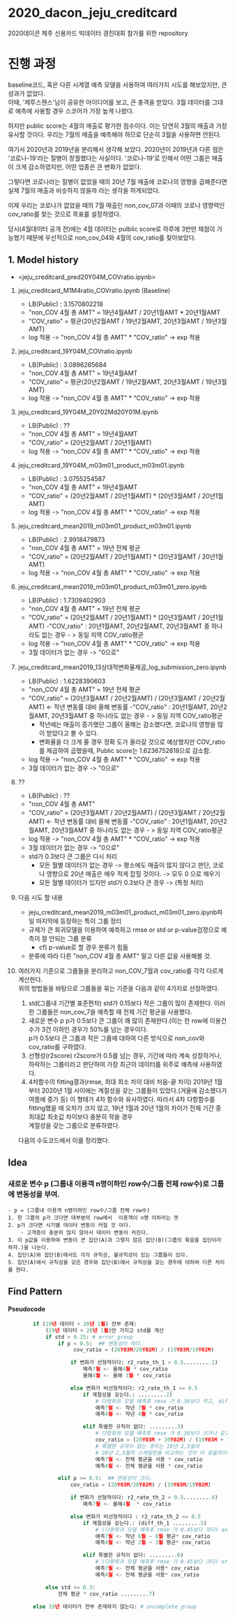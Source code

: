 # 2020_dacon_jeju_creditcard
2020데이콘 제주 신용카드 빅데이터  경진대회 참가를 위한 repository


# 진행 과정
 baseline코드, 혹은 다른 시계열 예측 모델을 사용하여 여러가지 시도를 해보았지만, 큰 성과가 없었다.  
이때, '제루스챈스'님이 공유한 아이디어를 보고, 큰 충격을 받았다. 3월 데이터를 그대로 예측에 사용할 경우 스코어가 가장 높게 나왔다.

 하지만 public score는 4월의 매출로 평가한 점수이다. 이는 당연히 3월의 매출과 가장 유사할 것이다. 우리는 7월의 매출을 예측해야 하므로 단순히 3월을 사용하면 안된다.

 여기서  2020년과 2019년을 분리해서 생각해 보았다. 2020년이 2019년과 다른 점은 '코로나-19'라는 질병이 창궐했다는 사실이다. '코로나-19'로 인해서 어떤 그룹은 매출이 크게 감소하였지만, 어떤 업종은 큰 변화가 없었다.

 그렇다면 코로나라는 질병이 없었을 때의 20년 7월 매출에 코로나의 영향을 곱해준다면 실제 7월의 매출과 비슷하지 않을까 라는 생각을 하게되었다.

 이제 우리는 코로나가 없었을 때의 7월 매출인 non_cov_07과 이때의 코로나 영향력인 cov_ratio를 찾는 것으로 목표를 설정하였다.

 당시(4월데이터 공개 전)에는 4월 데이터는 pulblic score로 하루에 3번만 채점이 가능했기 때문에 우선적으로 non_cov_04와 4월의 cov_ratio를 찾아보았다.



## 1. Model history
* <jeju_creditcard_pred20Y04M_COVratio.ipynb>

1. jeju_creditcard_M1M4ratio_COVratio.ipynb (Baseline)
    - LB(Public) : 3.1570802218
    - "non_COV 4월 총 AMT" = 19년4월AMT / 20년1월AMT * 20년1월AMT
    - "COV_ratio" = 평균(20년2월AMT / 19년2월AMT, 20년3월AMT / 19년3월AMT)
    - log 적용 ->  "non_COV 4월 총 AMT" * "COV_ratio" -> exp 적용
    
2. jeju_creditcard_19Y04M_COVratio.ipynb
    - LB(Public) : 3.0896265684
    - "non_COV 4월 총 AMT" = 19년4월AMT
    - "COV_ratio" = 평균(20년2월AMT / 19년2월AMT, 20년3월AMT / 19년3월AMT)
    - log 적용 ->  "non_COV 4월 총 AMT" * "COV_ratio" -> exp 적용

3. jeju_creditcard_19Y04M_20Y02Md20Y01M.ipynb
    - LB(Public) : ??
    - "non_COV 4월 총 AMT" = 19년4월AMT
    - "COV_ratio" = (20년2월AMT / 20년1월AMT)
    - log 적용 ->  "non_COV 4월 총 AMT" * "COV_ratio" -> exp 적용

4. jeju_creditcard_19Y04M_m03m01_product_m03m01.ipynb
    - LB(Public) : 3.0755254587
    - "non_COV 4월 총 AMT" = 19년4월AMT
    - "COV_ratio" = (20년2월AMT / 20년1월AMT) * (20년3월AMT / 20년1월AMT)
    - log 적용 ->  "non_COV 4월 총 AMT" * "COV_ratio" -> exp 적용

5. jeju_creditcard_mean2019_m03m01_product_m03m01.ipynb
    - LB(Public) : 2.9918479873
    - "non_COV 4월 총 AMT" = 19년 전체 평균
    - "COV_ratio" = (20년2월AMT / 20년1월AMT) * (20년3월AMT / 20년1월AMT)
    - log 적용 ->  "non_COV 4월 총 AMT" * "COV_ratio" -> exp 적용

6. jeju_creditcard_mean2019_m03m01_product_m03m01_zero.ipynb
    - LB(Public) : 1.7309402903
    - "non_COV 4월 총 AMT" = 19년 전체 평균
    - "COV_ratio" = (20년2월AMT / 20년1월AMT) * (20년3월AMT / 20년1월AMT)
        -"COV_ratio" : 20년1월AMT, 20년2월AMT, 20년3월AMT 중 하나라도 없는 경우 - > 동일 지역 COV_ratio평균
    - log 적용 ->  "non_COV 4월 총 AMT" * "COV_ratio" -> exp 적용
    - 3월 데이터가 없는 경우 -> "0으로"


7. jeju_creditcard_mean2019_13상대적변화율제곱_log_submission_zero.ipynb
    - LB(Public) : 1.6228390603
    - "non_COV 4월 총 AMT" = 19년 전체 평균
    - "COV_ratio" = (20년3월AMT / 20년2월AMT) / (20년3월AMT / 20년2월AMT) <-  작년 변동률 대비 올해 변동률
        -"COV_ratio" : 20년1월AMT, 20년2월AMT, 20년3월AMT 중 하나라도 없는 경우 - > 동일 지역 COV_ratio평균
        - 작년에는 매출이 증가했던 그룹이 올해는 감소했다면, 코로나의 영향을 많이 받았다고 볼 수 있다.  
        - 변화율을 더 크게 줄 경우 정확 도가 올라갈 것으로 예상했지만 COV_ratio를 제곱하여 곱했을때, Public score는 1.6236752818으로 감소함.
    - log 적용 ->  "non_COV 4월 총 AMT" * "COV_ratio" -> exp 적용
    - 3월 데이터가 없는 경우 -> "0으로"

8. ??
    - LB(Public) : ??
    - "non_COV 4월 총 AMT"
    - "COV_ratio" = (20년3월AMT / 20년2월AMT) / (20년3월AMT / 20년2월AMT) <-  작년 변동률 대비 올해 변동률
        -"COV_ratio" : 20년1월AMT, 20년2월AMT, 20년3월AMT 중 하나라도 없는 경우 - > 동일 지역 COV_ratio평균
    - log 적용 ->  "non_COV 4월 총 AMT" * "COV_ratio" -> exp 적용
    - 3월 데이터가 없는 경우 -> "0으로"
    - std가 0.3보다 큰 그룹은 다시 처리
        - 모든 월별 데이터가 없는 경우 -> 평소에도 매출이 많지 않다고 판단, 코로나 영향으로 20년 매출은 매우 적게 잡힐 것이다. -> 모두 0 으로 채우기
        - 모든 월별 데이터가 있지만 std가 0.3보다 큰 경우 -> (특정 처리)


9. 다음 시도 할 내용
    - jeju_creditcard_mean2019_m03m01_product_m03m01_zero.ipynb파일 마지막에 등장하는 특이 그룹 정리
    - 규제가 큰 회귀모델을 이용하여 예측하고 rmse or std or p-value검정으로 예측이 잘 안되는 그룹 분류
        - cf) p-value로 할 경우 분류가 힘듦
    - 분류에 따라 다른 "non_COV 4월 총 AMT" 말고 다른 값을 사용해볼 것.


10. 여러가지 기준으로 그룹들을 분리하고 non_COV_7월과 cov_ratio를 각각 다르게 계산한다.  
    위의 방법들을 바탕으로 그룹들을 묶는 기준을 다음과 같이 4가지로 선정하였다.  

    1. std(그룹내 기간별 표준편차)
        std가 0.15보다 작은 그룹이 많이 존재한다. 이러한 그룹들은 non_cov_7을 예측할 때 전체 기간 평균을 사용했다.
    2. 새로운 변수 p
        p가 0.5보다 큰 그룹이 꽤 많이 존재한다.(이는 한 row에 이용건수가 3건 이하인 경우가 50%를 넘는 경우이다.  
        p가 0.5보다 큰 그룹과 작은 그룹에 대하여 다른 방식으로 non_cov와 cov_ratio를 구하였다.  
    3. 선형성(r2score)
        r2score가 0.5를 넘는 경우, 기간에 따라 계속 성장하거나,  
        하락하는 그룹이라고 판단하여 가장 최근의 데이터를 위주로 예측에 사용하였다.
    4. 4차함수의 fitting결과(rmse, 최대 최소 차이 대비 처음-끝 차이)
        2019년 1월 부터 2020년 1월 사이에는 계절성을 갖는 그룹들이 있었다.(겨울에 감소했다가 여름에 증가 등)
        이 형태가 4차 함수와 유사하였다. 따라서 4차 다항함수를 fitting했을 때 오차가 크지 않고,
        19년 1월과 20년 1월의 차이가 전체 기간 중 최대값 최솟값 차이보다 충분히 작을 경우  
        계절성을 갖는 그룹으로 분류하였다.

    다음의 수도코드에서 이를 정리했다.  


## Idea
### 새로운 변수 p (그룹내 이용객 n명이하인 row수/그룹 전체 row수)로 그룹에 변동성을 부여.
    - p = (그룹내 이용객 n명이하인 row수/그룹 전체 row수)  
    1. 한 그룹의 p가 크다면 대부분의 row에서  이용객이 n명 이하라는 뜻  
    2. p가 크다면 시기별 데이터 변동이 커질 것 이다.  
        - 고객층이 충분히 많지 않아서 데이터 변동이 커진다.
    3. 이 p값을 이용하여 변동이 큰 집단(A)과 그렇지 않은 집단(B)(그룹의 묶음을 집단이라 하자.)을 나눈다.  
    4. 집단(A)와 집단(B)에서도 각각 규칙성, 불규칙성이 있는 그룹들이 있다.  
    5. 집단(A)에서 규칙성을 갖은 경우와 집단(B)에서 규칙성을 갖는 경우에 대하여 다른 처리를 한다.  
## Find Pattern
#### Pseudocode
```python
        if (19년 데이터 + 20년 1월) 전부 존재:
            (19년 데이터 + 20년 1월)만 가지고 std를 계산
            if std > 0.15: # error_group
                if p < 0.5:  ## 변동성이 적다.
                     cov_ratio = (20Y03M/20Y02M) / (19Y03M/19Y02M)

                    if 변화가 선형적이다: r2_rate_th_1 > 0.5.........1)
                        예측7월 <- 올해4월 * cov_ratio
                        올해4월 <- 올해 3월 * cov_ratio

                    else 변화가 비선형적이다: r2_rate_th_1 >= 0.5
                        if 계절성을 갖는다.: .........2)
                            # 다항회귀 모델 예측후 rmse 가 0.30보다 작고, diff_per가 30%미만일 경우
                            예측7월 <- 작년 7월 * cov_ratio
                            예측4월 <- 작년 4월 * cov_ratio

                        elif 특별한 규칙이 없다: .........3)
                            # 다항회귀 모델 예측후 rmse 가 0.30보다 크거나 같고, diff_per가 30% 이상일 경우
                            cov_ratio = (20Y03M + 20Y02M) / (19Y03M + 19Y02M)
                            # 특별한 규칙이 없는 경우는 19년 2,3월과
                            # 20년 2,3월의 스케일만을 비교하는 것이 더 효율적이다.
                            예측7월 <- 전체 평균을 사용 * cov_ratio
                            예측4월 <- 전체 평균을 사용 * cov_ratio

                elif p >= 0.5:  ## 변동성이 크다.
                    cov_ratio = (20Y03M/20Y02M) / (19Y03M/19Y02M)

                    if 변화가 선형적이다: r2_rate_th_2 > 0.5.........4)
                        예측7월 <- 올해4월  * cov_ratio

                    else 변화가 비선형적이다 : r2_rate_th_2 <= 0.5
                        if 계절성을 갖는다.: (diff_th_1 .........5)
                            # (다항회귀 모델 예측후 rmse 가 0.45보다 작다) and (diff_per가 30%미만이다)
                            예측7월 <- 작년 6월 ~ 8월 평균* cov_ratio
                            예측4월 <- 작년 2월 ~ 3월 평균* cov_ratio

                        elif 특별한 규칙이 없다: .........6)
                            # (다항회귀 모델 예측후 rmse 가 0.45보다 크다) or (diff_per가 30% 이상이다)
                            예측7월 <- 전체 평균을 사용* cov_ratio
                            예측4월 <- 전체 평균을 사용* cov_ratio

            else std <= 0.3:
                전체 평균 * cov_ratio .........7)
                
        else 19년 데이터가 전부 존재하지 않는다: # uncomplete_group
```
